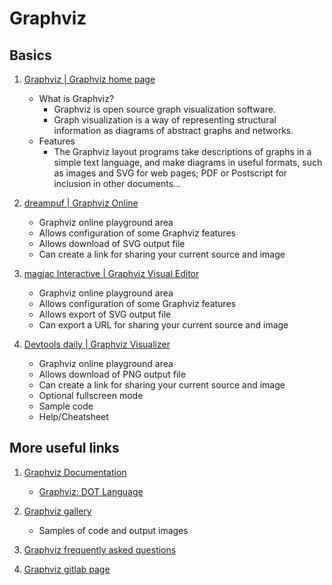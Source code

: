 # Graphviz

## Basics

1. [Graphviz | Graphviz home page](https://graphviz.org/)
   - What is Graphviz?
     * Graphviz is open source graph visualization software.
     * Graph visualization is a way of representing structural information as diagrams of abstract graphs and networks.
   - Features
     * The Graphviz layout programs take descriptions of graphs in a simple text language, and make diagrams in useful formats, such as images and SVG for web pages; PDF or Postscript for inclusion in other documents...

1. [dreampuf | Graphviz Online](https://dreampuf.github.io/GraphvizOnline/)
   - Graphviz online playground area
   - Allows configuration of some Graphviz features
   - Allows download of SVG output file
   - Can create a link for sharing your current source and image


1. [magjac Interactive | Graphviz Visual Editor](http://magjac.com/graphviz-visual-editor/)
   - Graphviz online playground area
   - Allows configuration of some Graphviz features
   - Allows export of SVG output file
   - Can export a URL for sharing your current source and image

1. [Devtools daily | Graphviz Visualizer](https://www.devtoolsdaily.com/graphviz/)
   - Graphviz online playground area
   - Allows download of PNG output file
   - Can create a link for sharing your current source and image
   - Optional fullscreen mode
   - Sample code
   - Help/Cheatsheet


## More useful links

1. [Graphviz Documentation](https://graphviz.org/documentation/)
   - [Graphviz: DOT Language](https://graphviz.org/doc/info/lang.html)

1. [Graphviz gallery](https://graphviz.org/gallery/)
   - Samples of code and output images

1. [Graphviz frequently asked questions](https://graphviz.org/faq/)

1. [Graphviz gitlab page](https://gitlab.com/graphviz/graphviz)


